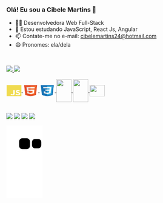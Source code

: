 ### Olá! Eu sou a Cibele Martins 👋




- 👩‍💻 Desenvolvedora Web Full-Stack
- 🌱 Estou estudando JavaScript, React Js, Angular
- 📫 Contate-me no e-mail: cibelemartins24@hotmail.com
- 😄 Pronomes: ela/dela


##

<br>

<div>
  <a href="https://github.com/CibeleMartins">
  <img height="160em" src="https://github-readme-stats.vercel.app/api?username=cibelemartins&show_icons=true&theme=dark&include_all_commits=true&count_private=true"/>           
  <img height="160em" src="https://github-readme-stats.vercel.app/api/top-langs/?username=cibelemartins&layout=compact&langs_count=7&theme=dark"/>
</div>
 
 <div style="display: inline_block"><br>
  <img align="center" height="30" width="40" src="https://raw.githubusercontent.com/devicons/devicon/master/icons/javascript/javascript-plain.svg">
  <img align="center" height="30" width="40" src="https://raw.githubusercontent.com/devicons/devicon/master/icons/html5/html5-original.svg">
  <img align="center" height="30" width="40" src="https://raw.githubusercontent.com/devicons/devicon/master/icons/css3/css3-original.svg">
  <img align="center" height="60" width="40" src="https://cdn.jsdelivr.net/gh/devicons/devicon/icons/bash/bash-original.svg"/>
  <img align="center" height="60" width="40" src="https://cdn.jsdelivr.net/gh/devicons/devicon/icons/jquery/jquery-original-wordmark.svg"/>
  <img align="center" height="30" width="40"  src="https://cdn.jsdelivr.net/gh/devicons/devicon/icons/bootstrap/bootstrap-original.svg" />
</div>
  
  ##
  
  <div> 
  <a href="https://www.instagram.com/cibelemartinssss/"><img src="https://img.shields.io/badge/-Instagram-%23E4405F?style=for-the-badge&logo=instagram&logoColor=white"></a>
 <a href="https://discord.com/channels/@me/929851579136356423"><img src="https://img.shields.io/badge/Discord-7289DA?style=for-the-badge&logo=discord&logoColor=white"></a> 
  <a href="mailto:cibelemartins2445@gmail.com"><img src="https://img.shields.io/badge/-Gmail-%23333?style=for-the-badge&logo=gmail&logoColor=white"></a>
  <a href="https://www.linkedin.com/in/cibele-martins-85b910169/"><img src="https://img.shields.io/badge/-LinkedIn-%230077B5?style=for-the-badge&logo=linkedin&logoColor=white"></a> 
 
  ![Snake animation](https://github.com/cibelemartins/cibelemartins/blob/output/github-contribution-grid-snake.svg)
 
</div>

  
  
